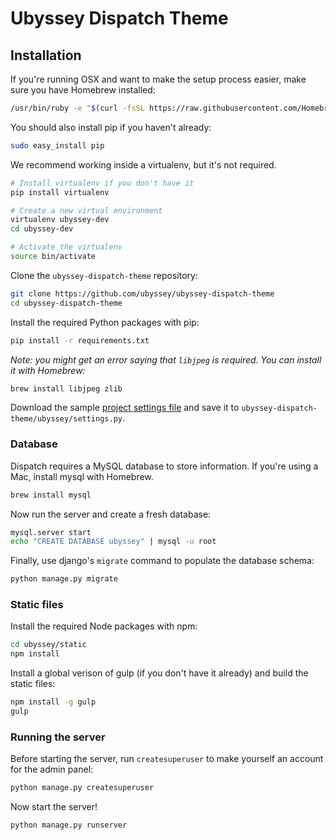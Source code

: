 # Ubyssey Dispatch Theme

## Installation

If you're running OSX and want to make the setup process easier, make sure you have Homebrew installed:

```bash
/usr/bin/ruby -e "$(curl -fsSL https://raw.githubusercontent.com/Homebrew/install/master/install)"
```

You should also install pip if you haven't already:
```bash
sudo easy_install pip
```

We recommend working inside a virtualenv, but it's not required.

```bash
# Install virtualenv if you don't have it
pip install virtualenv

# Create a new virtual environment
virtualenv ubyssey-dev
cd ubyssey-dev

# Activate the virtualenv
source bin/activate
```

Clone the `ubyssey-dispatch-theme` repository:

```bash
git clone https://github.com/ubyssey/ubyssey-dispatch-theme
cd ubyssey-dispatch-theme
```

Install the required Python packages with pip:

```bash
pip install -r requirements.txt
```

_Note: you might get an error saying that `libjpeg` is required. You can install it with Homebrew:_

```bash
brew install libjpeg zlib
```

Download the sample [project settings file](https://ubyssey.s3.amazonaws.com/dropbox/settings.py) and save it to `ubyssey-dispatch-theme/ubyssey/settings.py`.

### Database

Dispatch requires a MySQL database to store information. If you're using a Mac, install mysql with Homebrew. 

```bash
brew install mysql
```

Now run the server and create a fresh database:

```bash
mysql.server start
echo "CREATE DATABASE ubyssey" | mysql -u root
```

Finally, use django's `migrate` command to populate the database schema:

```bash
python manage.py migrate
```

### Static files

Install the required Node packages with npm:

```bash
cd ubyssey/static
npm install
```

Install a global verison of gulp (if you don't have it already) and build the static files:

```bash
npm install -g gulp
gulp
```

### Running the server

Before starting the server, run `createsuperuser` to make yourself an account for the admin panel:

```bash
python manage.py createsuperuser
```

Now start the server!

```bash
python manage.py runserver
```


